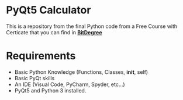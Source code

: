 # PyQt5 Calculator

This is a repository from the final Python code from a Free Course with Certicate that you can find in **[BitDegree](https://stude.co/1137046/python-calculator  "BitDegree")**

# Requirements
-  Basic Python Knowledge (Functions, Classes, __init__, self)
-  Basic PyQt skills
-  An IDE (Visual Code, PyCharm, Spyder, etc...)
-  PyQt5 and Python 3 installed.
